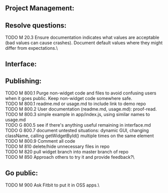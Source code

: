 Project Management:
-

Resolve questions:
-
TODO M 20.3 Ensure documentation indicates what values are acceptable (bad values can cause crashes). Document default values where they might differ from expectations.\



Interface:
-

Publishing:
-
TODO M 800.1 Purge non-widget code and files to avoid confusing users when it goes public. Keep non-widget code somewhere safe.\
TODO M 800.1 readme.md or usage.md to include link to demo repo\
TODO M 800.2 User documentation (readme.md, usage.md): proof-read.\
TODO M 800.3 simple example in app/index.js, using similar names to usage.md\
TODO G 800.5 see if there's anything useful remaining in interface.md\
TODO G 800.7 document untested situations: dynamic GUI, changing className, calling getWidgetById() multiple times on the same element
TODO M 800.9 Comment all code\
TODO M 810 delete/hide unnecessary files in repo\
TODO M 820 pull widget branch into master branch of repo\
TODO M 850 Approach others to try it and provide feedback?\

 Go public:
 -
TODO M 900 Ask Fitbit to put it in OSS apps.\
